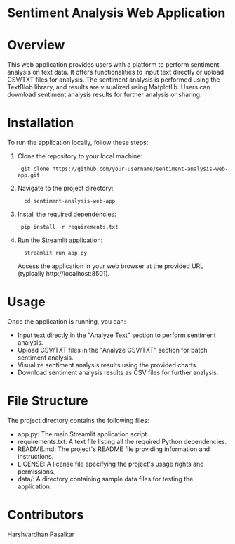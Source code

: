 # Sentiment Analysis Web Application
# Overview
This web application provides users with a platform to perform sentiment analysis on text data. It offers functionalities to input text directly or upload CSV/TXT files for analysis. The sentiment analysis is performed using the TextBlob library, and results are visualized using Matplotlib. Users can download sentiment analysis results for further analysis or sharing.

# Installation
To run the application locally, follow these steps:

1. Clone the repository to your local machine:

        git clone https://github.com/your-username/sentiment-analysis-web-app.git

2. Navigate to the project directory:

         cd sentiment-analysis-web-app

3. Install the required dependencies:

        pip install -r requirements.txt

4. Run the Streamlit application:

         streamlit run app.py
   Access the application in your web browser at the provided URL (typically http://localhost:8501).

# Usage
Once the application is running, you can:

* Input text directly in the "Analyze Text" section to perform sentiment analysis.
* Upload CSV/TXT files in the "Analyze CSV/TXT" section for batch sentiment analysis.
* Visualize sentiment analysis results using the provided charts.
* Download sentiment analysis results as CSV files for further analysis.

# File Structure
The project directory contains the following files:

* app.py: The main Streamlit application script.
* requirements.txt: A text file listing all the required Python dependencies.
* README.md: The project's README file providing information and instructions.
* LICENSE: A license file specifying the project's usage rights and permissions.
* data/: A directory containing sample data files for testing the application.

# Contributors
Harshvardhan Pasalkar